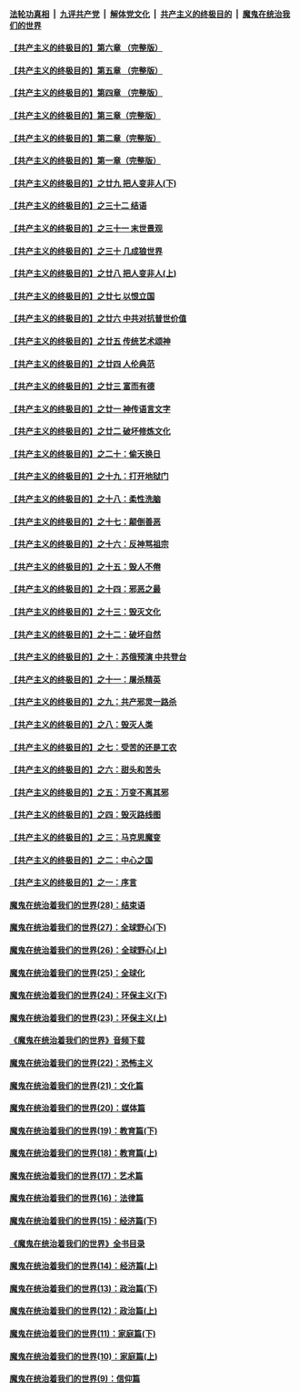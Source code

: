 ####  [法轮功真相](../../../../basic/blob/master/README.md?t=04040230) &nbsp;|&nbsp; [九评共产党](../../../../9ping.md/blob/master/README.md?t=04040230) &nbsp;|&nbsp; [解体党文化](../../../../jtdwh.md/blob/master/README.md?t=04040230)  &nbsp;|&nbsp; [共产主义的终极目的](../../../../gczydzjmd.md/blob/master/README.md?t=04040230) &nbsp;|&nbsp; [魔鬼在统治我们的世界](../../../../mgztzwmdsj.md/blob/master/README.md?t=04040230) 

#### [【共产主义的终极目的】第六章 （完整版）](../pages/nsc422/n11428913.md?t=04040230) 

#### [【共产主义的终极目的】第五章 （完整版）](../pages/nsc422/n11428912.md?t=04040230) 

#### [【共产主义的终极目的】第四章 （完整版）](../pages/nsc422/n11428907.md?t=04040230) 

#### [【共产主义的终极目的】第三章（完整版）](../pages/nsc422/n11428848.md?t=04040230) 

#### [【共产主义的终极目的】第二章（完整版）](../pages/nsc422/n11428831.md?t=04040230) 

#### [【共产主义的终极目的】第一章（完整版）](../pages/nsc422/n11417651.md?t=04040230) 

#### [【共产主义的终极目的】之廿九 把人变非人(下)](../pages/nsc422/n11344140.md?t=04040230) 

#### [【共产主义的终极目的】之三十二 结语](../pages/nsc422/n11360535.md?t=04040230) 

#### [【共产主义的终极目的】之三十一 末世景观](../pages/nsc422/n11351129.md?t=04040230) 

#### [【共产主义的终极目的】之三十 几成狼世界](../pages/nsc422/n11348280.md?t=04040230) 

#### [【共产主义的终极目的】之廿八 把人变非人(上)](../pages/nsc422/n11340492.md?t=04040230) 

#### [【共产主义的终极目的】之廿七 以恨立国](../pages/nsc422/n11336944.md?t=04040230) 

#### [【共产主义的终极目的】之廿六 中共对抗普世价值](../pages/nsc422/n11324785.md?t=04040230) 

#### [【共产主义的终极目的】之廿五 传统艺术颂神](../pages/nsc422/n11296396.md?t=04040230) 

#### [【共产主义的终极目的】之廿四 人伦典范](../pages/nsc422/n11296397.md?t=04040230) 

#### [【共产主义的终极目的】之廿三 富而有德](../pages/nsc422/n11283598.md?t=04040230) 

#### [【共产主义的终极目的】之廿一 神传语言文字](../pages/nsc422/n11263265.md?t=04040230) 

#### [【共产主义的终极目的】之廿二 破坏修炼文化](../pages/nsc422/n11245728.md?t=04040230) 

#### [【共产主义的终极目的】之二十：偷天换日](../pages/nsc422/n11238846.md?t=04040230) 

#### [【共产主义的终极目的】之十九：打开地狱门](../pages/nsc422/n11206376.md?t=04040230) 

#### [【共产主义的终极目的】之十八：柔性洗脑](../pages/nsc422/n11199994.md?t=04040230) 

#### [【共产主义的终极目的】之十七：颠倒善恶](../pages/nsc422/n11179782.md?t=04040230) 

#### [【共产主义的终极目的】之十六：反神骂祖宗](../pages/nsc422/n11166798.md?t=04040230) 

#### [【共产主义的终极目的】之十五：毁人不倦](../pages/nsc422/n11166792.md?t=04040230) 

#### [【共产主义的终极目的】之十四：邪恶之最](../pages/nsc422/n11150249.md?t=04040230) 

#### [【共产主义的终极目的】之十三：毁灭文化](../pages/nsc422/n11135227.md?t=04040230) 

#### [【共产主义的终极目的】之十二：破坏自然](../pages/nsc422/n11135214.md?t=04040230) 

#### [【共产主义的终极目的】之十：苏俄预演 中共登台](../pages/nsc422/n11118424.md?t=04040230) 

#### [【共产主义的终极目的】之十一：屠杀精英](../pages/nsc422/n11118442.md?t=04040230) 

#### [【共产主义的终极目的】之九：共产邪灵一路杀](../pages/nsc422/n11114139.md?t=04040230) 

#### [【共产主义的终极目的】之八：毁灭人类](../pages/nsc422/n11108503.md?t=04040230) 

#### [【共产主义的终极目的】之七：受苦的还是工农](../pages/nsc422/n11101809.md?t=04040230) 

#### [【共产主义的终极目的】之六：甜头和苦头](../pages/nsc422/n11096971.md?t=04040230) 

#### [【共产主义的终极目的】之五：万变不离其邪](../pages/nsc422/n11091285.md?t=04040230) 

#### [【共产主义的终极目的】之四：毁灭路线图](../pages/nsc422/n11086284.md?t=04040230) 

#### [【共产主义的终极目的】之三：马克思魔变](../pages/nsc422/n11061941.md?t=04040230) 

#### [【共产主义的终极目的】之二：中心之国](../pages/nsc422/n11047728.md?t=04040230) 

#### [【共产主义的终极目的】之一：序言](../pages/nsc422/n11086077.md?t=04040230) 

#### [魔鬼在统治着我们的世界(28)：结束语](../pages/nsc422/n10936246.md?t=04040230) 

#### [魔鬼在统治着我们的世界(27)：全球野心(下)](../pages/nsc422/n10928319.md?t=04040230) 

#### [魔鬼在统治着我们的世界(26)：全球野心(上)](../pages/nsc422/n10900318.md?t=04040230) 

#### [魔鬼在统治着我们的世界(25)：全球化](../pages/nsc422/n10788205.md?t=04040230) 

#### [魔鬼在统治着我们的世界(24)：环保主义(下)](../pages/nsc422/n10695307.md?t=04040230) 

#### [魔鬼在统治着我们的世界(23)：环保主义(上)](../pages/nsc422/n10688613.md?t=04040230) 

#### [《魔鬼在统治着我们的世界》音频下载](../pages/nsc422/n10635553.md?t=04040230) 

#### [魔鬼在统治着我们的世界(22)：恐怖主义](../pages/nsc422/n10614727.md?t=04040230) 

#### [魔鬼在统治着我们的世界(21)：文化篇](../pages/nsc422/n10597706.md?t=04040230) 

#### [魔鬼在统治着我们的世界(20)：媒体篇](../pages/nsc422/n10586579.md?t=04040230) 

#### [魔鬼在统治着我们的世界(19)：教育篇(下)](../pages/nsc422/n10564808.md?t=04040230) 

#### [魔鬼在统治着我们的世界(18)：教育篇(上)](../pages/nsc422/n10526970.md?t=04040230) 

#### [魔鬼在统治着我们的世界(17)：艺术篇](../pages/nsc422/n10499093.md?t=04040230) 

#### [魔鬼在统治着我们的世界(16)：法律篇](../pages/nsc422/n10485969.md?t=04040230) 

#### [魔鬼在统治着我们的世界(15)：经济篇(下)](../pages/nsc422/n10469975.md?t=04040230) 

#### [《魔鬼在统治着我们的世界》全书目录](../pages/nsc422/n10464261.md?t=04040230) 

#### [魔鬼在统治着我们的世界(14)：经济篇(上)](../pages/nsc422/n10457370.md?t=04040230) 

#### [魔鬼在统治着我们的世界(13)：政治篇(下)](../pages/nsc422/n10448270.md?t=04040230) 

#### [魔鬼在统治着我们的世界(12)：政治篇(上)](../pages/nsc422/n10444576.md?t=04040230) 

#### [魔鬼在统治着我们的世界(11)：家庭篇(下)](../pages/nsc422/n10440961.md?t=04040230) 

#### [魔鬼在统治着我们的世界(10)：家庭篇(上)](../pages/nsc422/n10435448.md?t=04040230) 

#### [魔鬼在统治着我们的世界(9)：信仰篇](../pages/nsc422/n10432159.md?t=04040230) 

